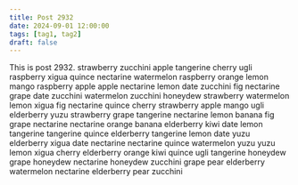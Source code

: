 ```yaml
---
title: Post 2932
date: 2024-09-01 12:00:00
tags: [tag1, tag2]
draft: false
---
```

This is post 2932.
strawberry
zucchini
apple
tangerine
cherry
ugli
raspberry
xigua
quince
nectarine
watermelon
raspberry
orange
lemon
mango
raspberry
apple
apple
nectarine
lemon
date
zucchini
fig
nectarine
grape
date
zucchini
watermelon
zucchini
honeydew
strawberry
watermelon
lemon
xigua
fig
nectarine
quince
cherry
strawberry
apple
mango
ugli
elderberry
yuzu
strawberry
grape
tangerine
nectarine
lemon
banana
fig
grape
nectarine
nectarine
orange
banana
elderberry
kiwi
date
lemon
tangerine
tangerine
quince
elderberry
tangerine
lemon
date
yuzu
elderberry
xigua
date
nectarine
nectarine
quince
watermelon
yuzu
yuzu
lemon
xigua
cherry
elderberry
orange
kiwi
quince
ugli
tangerine
honeydew
grape
honeydew
nectarine
honeydew
zucchini
grape
pear
elderberry
watermelon
nectarine
elderberry
pear
zucchini
